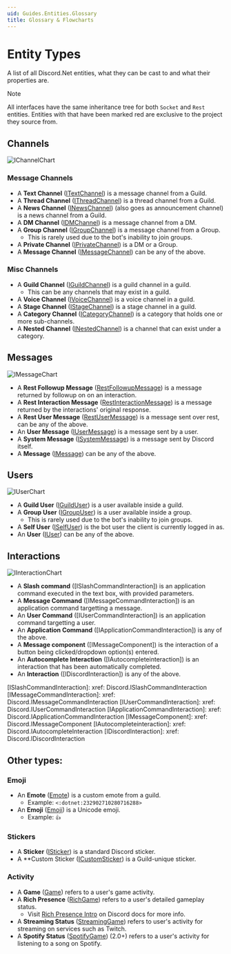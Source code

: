 ```yaml
---
uid: Guides.Entities.Glossary
title: Glossary & Flowcharts
---
```


# Entity Types

A list of all Discord.Net entities, what they can be cast to and what their properties are.

> [!NOTE]
> All interfaces have the same inheritance tree for both `Socket` and `Rest` entities.
> Entities with that have been marked red are exclusive to the project they source from.

## Channels

![IChannelChart](images/IChannel.png)

### Message Channels
* A **Text Channel** ([ITextChannel]) is a message channel from a Guild.
* A **Thread Channel** ([IThreadChannel]) is a thread channel from a Guild.
* A **News Channel** ([INewsChannel]) (also goes as announcement channel) is a news channel from a Guild.
* A **DM Channel** ([IDMChannel]) is a message channel from a DM.
* A **Group Channel** ([IGroupChannel]) is a message channel from a Group.
	- This is rarely used due to the bot's inability to join groups.
* A **Private Channel** ([IPrivateChannel]) is a DM or a Group.
* A **Message Channel** ([IMessageChannel]) can be any of the above.

### Misc Channels
* A **Guild Channel** ([IGuildChannel]) is a guild channel in a guild.
	- This can be any channels that may exist in a guild.
* A **Voice Channel** ([IVoiceChannel]) is a voice channel in a guild.
* A **Stage Channel** ([IStageChannel]) is a stage channel in a guild.
* A **Category Channel** ([ICategoryChannel]) is a category that
holds one or more sub-channels.
* A **Nested Channel** ([INestedChannel]) is a channel that can
exist under a category.

[INestedChannel]: xref:Discord.INestedChannel
[IGuildChannel]: xref:Discord.IGuildChannel
[IMessageChannel]: xref:Discord.IMessageChannel
[ITextChannel]: xref:Discord.ITextChannel
[IGroupChannel]: xref:Discord.IGroupChannel
[IDMChannel]: xref:Discord.IDMChannel
[IPrivateChannel]: xref:Discord.IPrivateChannel
[IVoiceChannel]: xref:Discord.IVoiceChannel
[ICategoryChannel]: xref:Discord.ICategoryChannel
[IChannel]: xref:Discord.IChannel
[IThreadChannel]: xref:Discord.IThreadChannel
[IStageChannel]: xref:Discord.IStageChannel
[INewsChannel]: xref:Discord.INewsChannel

## Messages

![IMessageChart](images/IMessage.png)

* A **Rest Followup Message** ([RestFollowupMessage]) is a message returned by followup on on an interaction.
* A **Rest Interaction Message** ([RestInteractionMessage]) is a message returned by the interactions' original response.
* A **Rest User Message** ([RestUserMessage]) is a message sent over rest, can be any of the above.
* An **User Message** ([IUserMessage]) is a message sent by a user.
* A **System Message** ([ISystemMessage]) is a message sent by Discord itself.
* A **Message** ([IMessage]) can be any of the above.

[RestFollowupMessage]: xref:Discord.Rest.RestFollowupMessage
[RestInteractionMessage]: xref:Discord.Rest.RestInteractionMessage
[RestUserMEssage]: xref:Discord.Rest.RestUserMessage
[IUserMessage]: xref:Discord.IUserMessage
[ISystemMessage]: xref:Discord.ISystemMessage
[IMessage]: xref:Discord.IMessage

## Users

![IUserChart](images/IUser.png)

* A **Guild User** ([IGuildUser]) is a user available inside a guild.
* A **Group User** ([IGroupUser]) is a user available inside a group.
	- This is rarely used due to the bot's inability to join groups.
* A **Self User** ([ISelfUser]) is the bot user the client is currently logged in as.
* An **User** ([IUser]) can be any of the above.

[IGuildUser]: xref:Discord.IGuildUser
[IGroupUser]: xref:Discord.IGroupUser
[ISelfUser]: xref:Discord.ISelfUser
[IUser]: xref:Discord.IUser

## Interactions

![IInteractionChart](images/IInteraction.png)

* A **Slash command** ([ISlashCommandInteraction]) is an application command executed in the text box, with provided parameters.
* A **Message Command** ([IMessageCommandInteraction]) is an application command targetting a message.
* An **User Command** ([IUserCommandInteraction]) is an application command targetting a user.
* An **Application Command** ([IApplicationCommandInteraction]) is any of the above.
* A **Message component** ([IMessageComponent]) is the interaction of a button being clicked/dropdown option(s) entered.
* An **Autocomplete Interaction** ([IAutocompleteinteraction]) is an interaction that has been automatically completed.
* An **Interaction** ([IDiscordInteraction]) is any of the above.

[ISlashCommandInteraction]: xref: Discord.ISlashCommandInteraction
[IMessageCommandInteraction]: xref: Discord.IMessageCommandInteraction
[IUserCommandInteraction]: xref: Discord.IUserCommandInteraction
[IApplicationCommandInteraction]: xref: Discord.IApplicationCommandInteraction
[IMessageComponent]: xref: Discord.IMessageComponent
[IAutocompleteinteraction]: xref: Discord.IAutocompleteInteraction
[IDiscordInteraction]: xref: Discord.IDiscordInteraction

## Other types:

### Emoji

* An **Emote** ([Emote]) is a custom emote from a guild.
	- Example: `<:dotnet:232902710280716288>`
* An **Emoji** ([Emoji]) is a Unicode emoji.
	- Example: `👍`

[Emote]: xref:Discord.Emote
[Emoji]: xref:Discord.Emoji

### Stickers

* A **Sticker** ([ISticker]) is a standard Discord sticker.
* A **Custom Sticker ([ICustomSticker]) is a Guild-unique sticker.

[ISticker]: xref:Discord.ISticker
[ICustomSticker]: xref:Discord.ICustomSticker

### Activity

* A **Game** ([Game]) refers to a user's game activity.
* A **Rich Presence** ([RichGame]) refers to a user's detailed
gameplay status.
	- Visit [Rich Presence Intro] on Discord docs for more info.
* A **Streaming Status** ([StreamingGame]) refers to user's activity
for streaming on services such as Twitch.
* A **Spotify Status** ([SpotifyGame]) (2.0+) refers to a user's
activity for listening to a song on Spotify.

[Game]: xref:Discord.Game
[RichGame]: xref:Discord.RichGame
[StreamingGame]: xref:Discord.StreamingGame
[SpotifyGame]: xref:Discord.SpotifyGame
[Rich Presence Intro]: https://discord.com/developers/docs/rich-presence/best-practices
